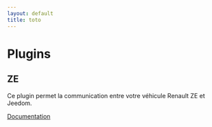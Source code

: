 ```yaml
---
layout: default
title: toto
---
```


# Plugins

## ZE

Ce plugin permet la communication entre votre véhicule Renault ZE et Jeedom.

[Documentation](plugins/ze)
